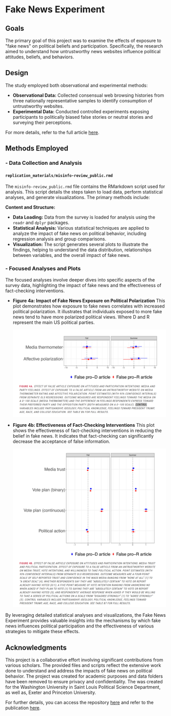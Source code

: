 # Fake News Experiment

## Goals
The primary goal of this project was to examine the effects of exposure to "fake news" on political beliefs and participation. Specifically, the research aimed to understand how untrustworthy news websites influence political attitudes, beliefs, and behaviors.

## Design
The study employed both observational and experimental methods:
- **Observational Data:** Collected consensual web browsing histories from three nationally representative samples to identify consumption of untrustworthy websites.
- **Experimental Data:** Conducted controlled experiments exposing participants to politically biased false stories or neutral stories and surveying their perceptions.

For more details, refer to the full article [here](https://misinforeview.hks.harvard.edu/article/fake-news-limited-effects-on-political-participation/).

## Methods Employed

### - Data Collection and Analysis

#### `replication_materials/misinfo-review_public.rmd`
The `misinfo-review_public.rmd` file contains the RMarkdown script used for analysis. This script details the steps taken to load data, perform statistical analyses, and generate visualizations. The primary methods include:

**Content and Structure:**
- **Data Loading:** Data from the survey is loaded for analysis using the `readr` and `dplyr` packages.
- **Statistical Analysis:** Various statistical techniques are applied to analyze the impact of fake news on political behavior, including regression analysis and group comparisons. 
- **Visualization:** The script generates several plots to illustrate the findings, helping to understand the data distribution, relationships between variables, and the overall impact of fake news.

### - Focused Analyses and Plots

The focused analyses involve deeper dives into specific aspects of the survey data, highlighting the impact of fake news and the effectiveness of fact-checking interventions.

- **Figure 4a: Impact of Fake News Exposure on Political Polarization**
  This plot demonstrates how exposure to fake news correlates with increased political polarization. It illustrates that individuals exposed to more fake news tend to have more polarized political views. Where D and R represent the main US political parties.
  
  ![Impact of Fake News Exposure](https://github.com/domlockett/fake_news_experiment/blob/main/images/fn_impact_polarization.png)
  
- **Figure 4b: Effectiveness of Fact-Checking Interventions**
  This plot shows the effectiveness of fact-checking interventions in reducing the belief in fake news. It indicates that fact-checking can significantly decrease the acceptance of false information.

  ![Effectiveness of Fact-Checking](https://github.com/domlockett/fake_news_experiment/blob/main/images/fn_impact_exposure.png)
  

By leveraging detailed statistical analyses and visualizations, the Fake News Experiment provides valuable insights into the mechanisms by which fake news influences political participation and the effectiveness of various strategies to mitigate these effects.

## Acknowledgments

This project is a collaborative effort involving significant contributions from various scholars. The provided files and scripts reflect the extensive work done to understand and address the impacts of fake news on political behavior. The project was created for academic purposes and data folders have been removed to ensure privacy and confidentiality. The was created for the Washington University in Saint Louis Political Science Department, as well as, Exeter and Princeton University.

For further details, you can access the repository [here](https://github.com/domlockett/fake_news_experiment) and refer to the publication [here](https://misinforeview.hks.harvard.edu/article/fake-news-limited-effects-on-political-participation/).

